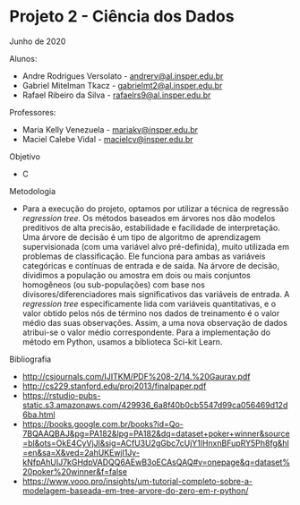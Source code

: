 # Projeto 2 - Ciência dos Dados

Junho de 2020

Alunos:

  - Andre Rodrigues Versolato - andrerv@al.insper.edu.br
  - Gabriel Mitelman Tkacz - gabrielmt2@al.insper.edu.br
  - Rafael Ribeiro da Silva - rafaelrs9@al.insper.edu.br
  
Professores:
  - Maria Kelly Venezuela - mariakv@insper.edu.br
  - Maciel Calebe Vidal - macielcv@insper.edu.br

Objetivo
  - C

Metodologia
  - Para a execução do projeto, optamos por utilizar a técnica de regressão *regression tree.* Os métodos baseados em árvores nos dão modelos preditivos de alta precisão, estabilidade e facilidade de interpretação. Uma árvore de decisão é um tipo de algoritmo de aprendizagem supervisionada (com uma variável alvo pré-definida), muito utilizada em problemas de classificação. Ele funciona para ambas as variáveis categóricas e contínuas de entrada e de saída. Na árvore de decisão, dividimos a população ou amostra em dois ou mais conjuntos homogêneos (ou sub-populações) com base nos divisores/diferenciadores mais significativos das variáveis de entrada. A *regression tree* especificamente lida com variáveis quantitativas, e o valor obtido pelos nós de término nos dados de treinamento é o valor médio das suas observações. Assim, a uma nova observação de dados atribui-se o valor médio correspondente. Para a implementação do método em Python, usamos a biblioteca Sci-kit Learn.
  
Bibliografia
  - http://csjournals.com/IJITKM/PDF%208-2/14.%20Gaurav.pdf
  - http://cs229.stanford.edu/proj2013/finalpaper.pdf
  - https://rstudio-pubs-static.s3.amazonaws.com/429936_6a8f40b0cb5547d99ca056469d12d6ba.html
  - https://books.google.com.br/books?id=Qo-7BQAAQBAJ&pg=PA182&lpg=PA182&dq=dataset+poker+winner&source=bl&ots=OkE4CyVjJl&sig=ACfU3U2gGbc7cUjY1lHnxnBFupRY5Ph8fg&hl=en&sa=X&ved=2ahUKEwjl1Jy-kNfpAhUIJ7kGHdpVADQQ6AEwB3oECAsQAQ#v=onepage&q=dataset%20poker%20winner&f=false
  - https://www.vooo.pro/insights/um-tutorial-completo-sobre-a-modelagem-baseada-em-tree-arvore-do-zero-em-r-python/
